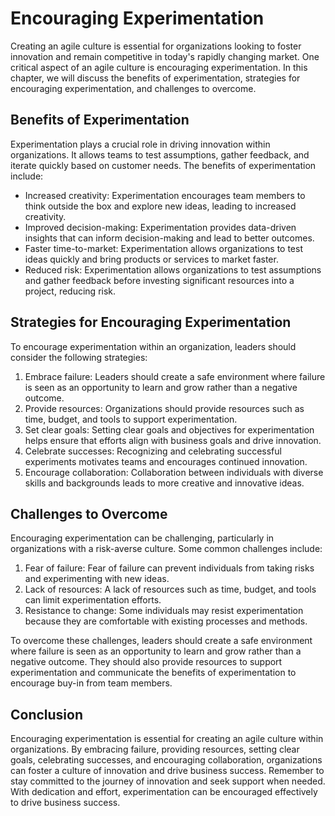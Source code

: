 # Encouraging Experimentation

Creating an agile culture is essential for organizations looking to foster innovation and remain competitive in today's rapidly changing market. One critical aspect of an agile culture is encouraging experimentation. In this chapter, we will discuss the benefits of experimentation, strategies for encouraging experimentation, and challenges to overcome.

Benefits of Experimentation
---------------------------

Experimentation plays a crucial role in driving innovation within organizations. It allows teams to test assumptions, gather feedback, and iterate quickly based on customer needs. The benefits of experimentation include:

* Increased creativity: Experimentation encourages team members to think outside the box and explore new ideas, leading to increased creativity.
* Improved decision-making: Experimentation provides data-driven insights that can inform decision-making and lead to better outcomes.
* Faster time-to-market: Experimentation allows organizations to test ideas quickly and bring products or services to market faster.
* Reduced risk: Experimentation allows organizations to test assumptions and gather feedback before investing significant resources into a project, reducing risk.

Strategies for Encouraging Experimentation
------------------------------------------

To encourage experimentation within an organization, leaders should consider the following strategies:

1. Embrace failure: Leaders should create a safe environment where failure is seen as an opportunity to learn and grow rather than a negative outcome.
2. Provide resources: Organizations should provide resources such as time, budget, and tools to support experimentation.
3. Set clear goals: Setting clear goals and objectives for experimentation helps ensure that efforts align with business goals and drive innovation.
4. Celebrate successes: Recognizing and celebrating successful experiments motivates teams and encourages continued innovation.
5. Encourage collaboration: Collaboration between individuals with diverse skills and backgrounds leads to more creative and innovative ideas.

Challenges to Overcome
----------------------

Encouraging experimentation can be challenging, particularly in organizations with a risk-averse culture. Some common challenges include:

1. Fear of failure: Fear of failure can prevent individuals from taking risks and experimenting with new ideas.
2. Lack of resources: A lack of resources such as time, budget, and tools can limit experimentation efforts.
3. Resistance to change: Some individuals may resist experimentation because they are comfortable with existing processes and methods.

To overcome these challenges, leaders should create a safe environment where failure is seen as an opportunity to learn and grow rather than a negative outcome. They should also provide resources to support experimentation and communicate the benefits of experimentation to encourage buy-in from team members.

Conclusion
----------

Encouraging experimentation is essential for creating an agile culture within organizations. By embracing failure, providing resources, setting clear goals, celebrating successes, and encouraging collaboration, organizations can foster a culture of innovation and drive business success. Remember to stay committed to the journey of innovation and seek support when needed. With dedication and effort, experimentation can be encouraged effectively to drive business success.


